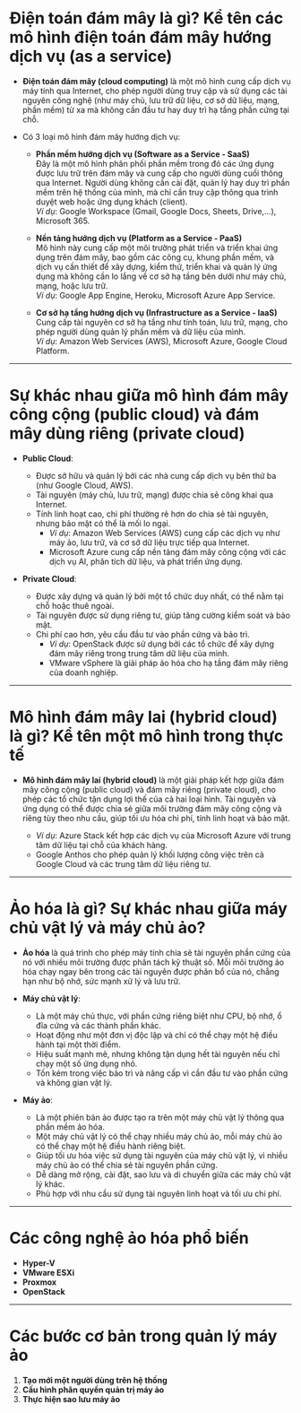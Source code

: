 # Điện toán đám mây là gì? Kể tên các mô hình điện toán đám mây hướng dịch vụ (as a service)

- **Điện toán đám mây (cloud computing)** là một mô hình cung cấp dịch vụ máy tính qua Internet, cho phép người dùng truy cập và sử dụng các tài nguyên công nghệ (như máy chủ, lưu trữ dữ liệu, cơ sở dữ liệu, mạng, phần mềm) từ xa mà không cần đầu tư hay duy trì hạ tầng phần cứng tại chỗ.

- Có 3 loại mô hình đám mây hướng dịch vụ:
  - **Phần mềm hướng dịch vụ (Software as a Service - SaaS)**  
    Đây là một mô hình phân phối phần mềm trong đó các ứng dụng được lưu trữ trên đám mây và cung cấp cho người dùng cuối thông qua Internet. Người dùng không cần cài đặt, quản lý hay duy trì phần mềm trên hệ thống của mình, mà chỉ cần truy cập thông qua trình duyệt web hoặc ứng dụng khách (client).  
    _Ví dụ_: Google Workspace (Gmail, Google Docs, Sheets, Drive,...), Microsoft 365.
  
  - **Nền tảng hướng dịch vụ (Platform as a Service - PaaS)**  
    Mô hình này cung cấp một môi trường phát triển và triển khai ứng dụng trên đám mây, bao gồm các công cụ, khung phần mềm, và dịch vụ cần thiết để xây dựng, kiểm thử, triển khai và quản lý ứng dụng mà không cần lo lắng về cơ sở hạ tầng bên dưới như máy chủ, mạng, hoặc lưu trữ.  
    _Ví dụ_: Google App Engine, Heroku, Microsoft Azure App Service.
  
  - **Cơ sở hạ tầng hướng dịch vụ (Infrastructure as a Service - IaaS)**  
    Cung cấp tài nguyên cơ sở hạ tầng như tính toán, lưu trữ, mạng, cho phép người dùng quản lý phần mềm và dữ liệu của mình.  
    _Ví dụ_: Amazon Web Services (AWS), Microsoft Azure, Google Cloud Platform.

---

# Sự khác nhau giữa mô hình đám mây công cộng (public cloud) và đám mây dùng riêng (private cloud)

- **Public Cloud**:
  - Được sở hữu và quản lý bởi các nhà cung cấp dịch vụ bên thứ ba (như Google Cloud, AWS).
  - Tài nguyên (máy chủ, lưu trữ, mạng) được chia sẻ công khai qua Internet.
  - Tính linh hoạt cao, chi phí thường rẻ hơn do chia sẻ tài nguyên, nhưng bảo mật có thể là mối lo ngại.
    - _Ví dụ_: Amazon Web Services (AWS) cung cấp các dịch vụ như máy ảo, lưu trữ, và cơ sở dữ liệu trực tiếp qua Internet.
    - Microsoft Azure cung cấp nền tảng đám mây công cộng với các dịch vụ AI, phân tích dữ liệu, và phát triển ứng dụng.

- **Private Cloud**:
  - Được xây dựng và quản lý bởi một tổ chức duy nhất, có thể nằm tại chỗ hoặc thuê ngoài.
  - Tài nguyên được sử dụng riêng tư, giúp tăng cường kiểm soát và bảo mật.
  - Chi phí cao hơn, yêu cầu đầu tư vào phần cứng và bảo trì.
    - _Ví dụ_: OpenStack được sử dụng bởi các tổ chức để xây dựng đám mây riêng trong trung tâm dữ liệu của mình.
    - VMware vSphere là giải pháp ảo hóa cho hạ tầng đám mây riêng của doanh nghiệp.

---

# Mô hình đám mây lai (hybrid cloud) là gì? Kể tên một mô hình trong thực tế

- **Mô hình đám mây lai (hybrid cloud)** là một giải pháp kết hợp giữa đám mây công cộng (public cloud) và đám mây riêng (private cloud), cho phép các tổ chức tận dụng lợi thế của cả hai loại hình. Tài nguyên và ứng dụng có thể được chia sẻ giữa môi trường đám mây công cộng và riêng tùy theo nhu cầu, giúp tối ưu hóa chi phí, tính linh hoạt và bảo mật.

  - _Ví dụ_: Azure Stack kết hợp các dịch vụ của Microsoft Azure với trung tâm dữ liệu tại chỗ của khách hàng.
  - Google Anthos cho phép quản lý khối lượng công việc trên cả Google Cloud và các trung tâm dữ liệu riêng tư.

---

# Ảo hóa là gì? Sự khác nhau giữa máy chủ vật lý và máy chủ ảo?

- **Ảo hóa** là quá trình cho phép máy tính chia sẻ tài nguyên phần cứng của nó với nhiều môi trường được phân tách kỹ thuật số. Mỗi môi trường ảo hóa chạy ngay bên trong các tài nguyên được phân bổ của nó, chẳng hạn như bộ nhớ, sức mạnh xử lý và lưu trữ.

- **Máy chủ vật lý**:
  - Là một máy chủ thực, với phần cứng riêng biệt như CPU, bộ nhớ, ổ đĩa cứng và các thành phần khác.
  - Hoạt động như một đơn vị độc lập và chỉ có thể chạy một hệ điều hành tại một thời điểm.
  - Hiệu suất mạnh mẽ, nhưng không tận dụng hết tài nguyên nếu chỉ chạy một số ứng dụng nhỏ.
  - Tốn kém trong việc bảo trì và nâng cấp vì cần đầu tư vào phần cứng và không gian vật lý.

- **Máy ảo**:
  - Là một phiên bản ảo được tạo ra trên một máy chủ vật lý thông qua phần mềm ảo hóa.
  - Một máy chủ vật lý có thể chạy nhiều máy chủ ảo, mỗi máy chủ ảo có thể chạy một hệ điều hành riêng biệt.
  - Giúp tối ưu hóa việc sử dụng tài nguyên của máy chủ vật lý, vì nhiều máy chủ ảo có thể chia sẻ tài nguyên phần cứng.
  - Dễ dàng mở rộng, cài đặt, sao lưu và di chuyển giữa các máy chủ vật lý khác.
  - Phù hợp với nhu cầu sử dụng tài nguyên linh hoạt và tối ưu chi phí.

---

# Các công nghệ ảo hóa phổ biến
- **Hyper-V**
- **VMware ESXi**
- **Proxmox**
- **OpenStack**

---

# Các bước cơ bản trong quản lý máy ảo
1. **Tạo mới một người dùng trên hệ thống**
2. **Cấu hình phân quyền quản trị máy ảo**
3. **Thực hiện sao lưu máy ảo**
